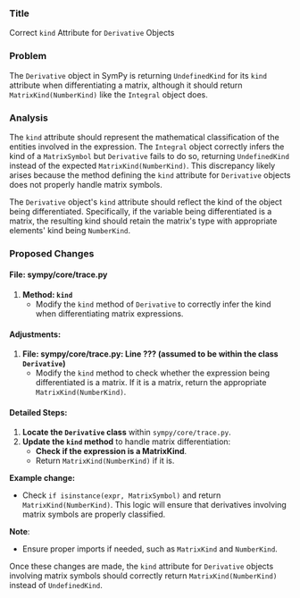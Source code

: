 ### Title
Correct `kind` Attribute for `Derivative` Objects

### Problem
The `Derivative` object in SymPy is returning `UndefinedKind` for its `kind` attribute when differentiating a matrix, although it should return `MatrixKind(NumberKind)` like the `Integral` object does.

### Analysis
The `kind` attribute should represent the mathematical classification of the entities involved in the expression. The `Integral` object correctly infers the kind of a `MatrixSymbol` but `Derivative` fails to do so, returning `UndefinedKind` instead of the expected `MatrixKind(NumberKind)`. This discrepancy likely arises because the method defining the `kind` attribute for `Derivative` objects does not properly handle matrix symbols.

The `Derivative` object's `kind` attribute should reflect the kind of the object being differentiated. Specifically, if the variable being differentiated is a matrix, the resulting kind should retain the matrix's type with appropriate elements' kind being `NumberKind`.

### Proposed Changes
#### File: sympy/core/trace.py
1. **Method: `kind`**
   - Modify the `kind` method of `Derivative` to correctly infer the kind when differentiating matrix expressions.

#### Adjustments:
1. **File: sympy/core/trace.py: Line ??? (assumed to be within the class `Derivative`)**
   - Modify the `kind` method to check whether the expression being differentiated is a matrix. If it is a matrix, return the appropriate `MatrixKind(NumberKind)`.

#### Detailed Steps:
1. **Locate the `Derivative` class** within `sympy/core/trace.py`.
2. **Update the `kind` method** to handle matrix differentiation:
   - **Check if the expression is a MatrixKind**.
   - Return `MatrixKind(NumberKind)` if it is.

**Example change:**
- Check `if isinstance(expr, MatrixSymbol)` and return `MatrixKind(NumberKind)`. This logic will ensure that derivatives involving matrix symbols are properly classified.

**Note**:
- Ensure proper imports if needed, such as `MatrixKind` and `NumberKind`.

Once these changes are made, the `kind` attribute for `Derivative` objects involving matrix symbols should correctly return `MatrixKind(NumberKind)` instead of `UndefinedKind`.